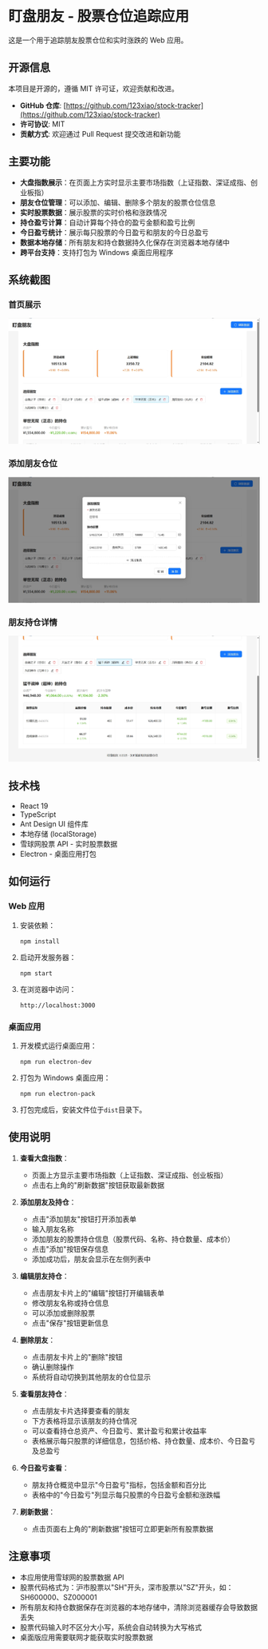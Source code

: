 # 盯盘朋友 - 股票仓位追踪应用

这是一个用于追踪朋友股票仓位和实时涨跌的 Web 应用。

## 开源信息

本项目是开源的，遵循 MIT 许可证，欢迎贡献和改进。

- **GitHub 仓库**: [https://github.com/123xiao/stock-tracker](https://github.com/123xiao/stock-tracker)
- **许可协议**: MIT
- **贡献方式**: 欢迎通过 Pull Request 提交改进和新功能

## 主要功能

- **大盘指数展示**：在页面上方实时显示主要市场指数（上证指数、深证成指、创业板指）
- **朋友仓位管理**：可以添加、编辑、删除多个朋友的股票仓位信息
- **实时股票数据**：展示股票的实时价格和涨跌情况
- **持仓盈亏计算**：自动计算每个持仓的盈亏金额和盈亏比例
- **今日盈亏统计**：展示每只股票的今日盈亏和朋友的今日总盈亏
- **数据本地存储**：所有朋友和持仓数据持久化保存在浏览器本地存储中
- **跨平台支持**：支持打包为 Windows 桌面应用程序

## 系统截图

### 首页展示

![首页展示](./images/首页展示.png)

### 添加朋友仓位

![添加盯盘朋友仓位信息](./images/添加盯盘朋友仓位信息.png)

### 朋友持仓详情

![朋友持仓详情信息](./images/朋友持仓详情信息.png)

## 技术栈

- React 19
- TypeScript
- Ant Design UI 组件库
- 本地存储 (localStorage)
- 雪球网股票 API - 实时股票数据
- Electron - 桌面应用打包

## 如何运行

### Web 应用

1. 安装依赖：

   ```
   npm install
   ```

2. 启动开发服务器：

   ```
   npm start
   ```

3. 在浏览器中访问：
   ```
   http://localhost:3000
   ```

### 桌面应用

1. 开发模式运行桌面应用：

   ```
   npm run electron-dev
   ```

2. 打包为 Windows 桌面应用：

   ```
   npm run electron-pack
   ```

3. 打包完成后，安装文件位于`dist`目录下。

## 使用说明

1. **查看大盘指数**：

   - 页面上方显示主要市场指数（上证指数、深证成指、创业板指）
   - 点击右上角的"刷新数据"按钮获取最新数据

2. **添加朋友及持仓**：

   - 点击"添加朋友"按钮打开添加表单
   - 输入朋友名称
   - 添加朋友的股票持仓信息（股票代码、名称、持仓数量、成本价）
   - 点击"添加"按钮保存信息
   - 添加成功后，朋友会显示在左侧列表中

3. **编辑朋友持仓**：

   - 点击朋友卡片上的"编辑"按钮打开编辑表单
   - 修改朋友名称或持仓信息
   - 可以添加或删除股票
   - 点击"保存"按钮更新信息

4. **删除朋友**：

   - 点击朋友卡片上的"删除"按钮
   - 确认删除操作
   - 系统将自动切换到其他朋友的仓位显示

5. **查看朋友持仓**：

   - 点击朋友卡片选择要查看的朋友
   - 下方表格将显示该朋友的持仓情况
   - 可以查看持仓总资产、今日盈亏、累计盈亏和累计收益率
   - 表格展示每只股票的详细信息，包括价格、持仓数量、成本价、今日盈亏及总盈亏

6. **今日盈亏查看**：

   - 朋友持仓概览中显示"今日盈亏"指标，包括金额和百分比
   - 表格中的"今日盈亏"列显示每只股票的今日盈亏金额和涨跌幅

7. **刷新数据**：
   - 点击页面右上角的"刷新数据"按钮可立即更新所有股票数据

## 注意事项

- 本应用使用雪球网的股票数据 API
- 股票代码格式为：沪市股票以"SH"开头，深市股票以"SZ"开头，如：SH600000、SZ000001
- 所有朋友和持仓数据保存在浏览器的本地存储中，清除浏览器缓存会导致数据丢失
- 股票代码输入时不区分大小写，系统会自动转换为大写格式
- 桌面版应用需要联网才能获取实时股票数据

